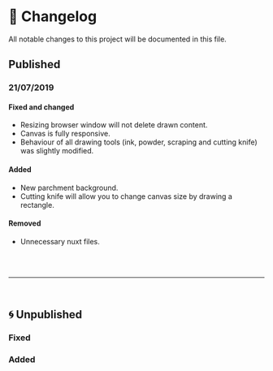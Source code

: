 # 📰 Changelog

All notable changes to this project will be documented in this file.

## Published
### 21/07/2019
#### Fixed and changed
- Resizing browser window will not delete drawn content.
- Canvas is fully responsive.
- Behaviour of all drawing tools (ink, powder, scraping and cutting knife) was slightly modified.
#### Added
- New parchment background.
- Cutting knife will allow you to change canvas size by drawing a rectangle.
#### Removed
- Unnecessary nuxt files.

<br>

<br>

---

<br>

## 🌀 Unpublished
### Fixed
### Added
